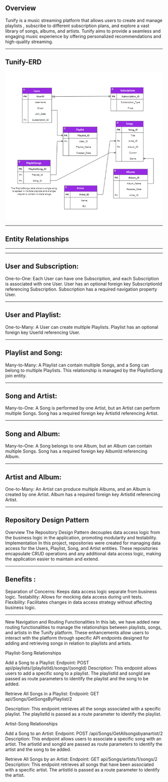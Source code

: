 ﻿Overview
--

Tunify is a music streaming platform that allows users to create and manage playlists , subscribe to different subscription plans, and explore a vast library of songs, albums, and artists.
Tunify aims to provide a seamless and engaging music experience by offering personalized recommendations and high-quality streaming.

---
Tunify-ERD
--
!["Tunify"](./Image/Tunify.png)

---
Entity Relationships
---
---


---
User and Subscription:
--
One-to-One: Each User can have one Subscription, and each Subscription is associated with one User. User has an optional foreign key SubscriptionId referencing Subscription. Subscription has a required navigation property User.



--- 
User and Playlist:
--
One-to-Many: A User can create multiple Playlists. Playlist has an optional foreign key UserId referencing User.



---
Playlist and Song:
--
Many-to-Many: A Playlist can contain multiple Songs, and a Song can belong to multiple Playlists. This relationship is managed by the PlaylistSong join entity.



---
Song and Artist:
--
Many-to-One: A Song is performed by one Artist, but an Artist can perform multiple Songs. Song has a required foreign key ArtistId referencing Artist.

---

Song and Album:
--

Many-to-One: A Song belongs to one Album, but an Album can contain multiple Songs. Song has a required foreign key AlbumId referencing Album.



--- 
Artist and Album:
--
One-to-Many: An Artist can produce multiple Albums, and an Album is created by one Artist. Album has a required foreign key ArtistId referencing Artist.

---

Repository Design Pattern
---

Overview The Repository Design Pattern decouples data access logic from the business logic in the application, promoting modularity and testability.
Implementation In this project, repositories were created for managing data access for the Users, Playlist, Song, and Artist entities. These repositories encapsulate CRUD operations and any additional data access logic, making the application easier to maintain and extend.

---

Benefits :
---
Separation of Concerns: Keeps data access logic separate from business logic.
Testability: Allows for mocking data access during unit tests.
Flexibility: Facilitates changes in data access strategy without affecting business logic.

---
New Navigation and Routing Functionalities
In this lab, we have added new routing functionalities to manage the relationships between playlists, songs, and artists in the Tunify platform. These enhancements allow users to interact with the platform through specific API endpoints designed for adding and retrieving songs in relation to playlists and artists.

Playlist-Song Relationships

Add a Song to a Playlist:
Endpoint: POST api/playlists/{playlistId}/songs/{songId} Description: This endpoint allows users to add a specific song to a playlist. The playlistId and songId are passed as route parameters to identify the playlist and the song to be added.

Retrieve All Songs in a Playlist:
Endpoint: GET api/Songs/GetSongsByPlaylist/2

Description: This endpoint retrieves all the songs associated with a specific playlist. The playlistId is passed as a route parameter to identify the playlist.

Artist-Song Relationships

Add a Song to an Artist:
Endpoint: POST /api/Songs/GetAllsongsbyanartist/2 Description: This endpoint allows users to associate a specific song with an artist. The artistId and songId are passed as route parameters to identify the artist and the song to be added.

Retrieve All Songs by an Artist:
Endpoint: GET api/Songs/artists/1/songs/2 Description: This endpoint retrieves all songs that have been associated with a specific artist. The artistId is passed as a route parameter to identify the artist.